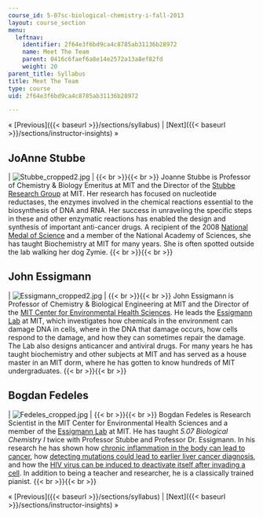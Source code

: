 ```yaml
---
course_id: 5-07sc-biological-chemistry-i-fall-2013
layout: course_section
menu:
  leftnav:
    identifier: 2f64e3f6bd9ca4c8785ab31136b28972
    name: Meet The Team
    parent: 0416c6faef6a8e14e2572a13a8ef82fd
    weight: 20
parent_title: Syllabus
title: Meet The Team
type: course
uid: 2f64e3f6bd9ca4c8785ab31136b28972

---
```


« [Previous]({{< baseurl >}}/sections/syllabus) | [Next]({{< baseurl >}}/sections/instructor-insights) »

JoAnne Stubbe
-------------

| ![Stubbe_cropped2.jpg](/coursemedia/5-07sc-biological-chemistry-i-fall-2013/c18c5854d2189bea84fed595fcd5e690_Stubbe_cropped2.jpg) |  {{< br >}}{{< br >}} Joanne Stubbe is Professor of Chemistry & Biology Emeritus at MIT and the Director of the [Stubbe Research Group](http://web.mit.edu/biochemistry/) at MIT. Her research has focused on nucleotide reductases, the enzymes involved in the chemical reactions essential to the biosynthesis of DNA and RNA. Her success in unraveling the specific steps in these and other enzymatic reactions has enabled the design and synthesis of important anti-cancer drugs. A recipient of the 2008 [National Medal of Science](http://www.nsf.gov/od/nms/recip_details.jsp?recip_id=5300000000457) and a member of the National Academy of Sciences, she has taught Biochemistry at MIT for many years. She is often spotted outside the lab walking her dog Zymie. {{< br >}}{{< br >}}  

John Essigmann
--------------

| ![Essigmann_cropped2.jpg](/coursemedia/5-07sc-biological-chemistry-i-fall-2013/89a9ed8de050e3327a72dd8abfa1e130_Essigmann_cropped2.jpg) |  {{< br >}}{{< br >}} John Essigmann is Professor of Chemistry & Biological Engineering at MIT and the Director of the [MIT Center for Environmental Health Sciences](http://cehs.mit.edu/). He leads the [Essigmann Lab](http://essigmann.mit.edu/) at MIT, which investigates how chemicals in the environment can damage DNA in cells, where in the DNA that damage occurs, how cells respond to the damage, and how they can sometimes repair the damage. The Lab also designs anticancer and antiviral drugs. For many years he has taught biochemistry and other subjects at MIT and has served as a house master in an MIT dorm, where he has gotten to know hundreds of MIT undergraduates. {{< br >}}{{< br >}}  

Bogdan Fedeles
--------------

| ![Fedeles_cropped.jpg](/coursemedia/5-07sc-biological-chemistry-i-fall-2013/9c30b0874f8bf66044797771042b3e9c_Fedeles_cropped.jpg) |  {{< br >}}{{< br >}} Bogdan Fedeles is Research Scientist in the MIT Center for Environmental Health Sciences and a member of the [Essigmann Lab](http://essigmann.mit.edu/) at MIT. He has taught _5.07 Biological Chemistry I_ twice with Professor Stubbe and Professor Dr. Essigmann. In his research he has shown how [chronic inflammation in the body can lead to cancer](http://news.mit.edu/2015/how-chronic-inflammation-can-lead-to-cancer-0807), how [detecting mutations could lead to earlier liver cancer diagnosis](http://news.mit.edu/2017/detecting-mutations-earlier-liver-cancer-diagnosis-0327), and how the [HIV virus can be induced to deactivate itself after invading a cell](http://news.mit.edu/2014/forced-mutations-doom-hiv-0728). In addition to being a teacher and researcher, he is a classically trained pianist. {{< br >}}{{< br >}}  

« [Previous]({{< baseurl >}}/sections/syllabus) | [Next]({{< baseurl >}}/sections/instructor-insights) »
